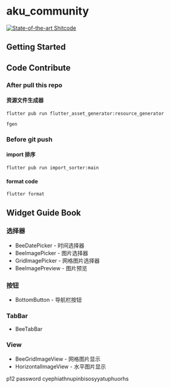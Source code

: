 # aku_community

[![State-of-the-art Shitcode](https://img.shields.io/static/v1?label=State-of-the-art&message=Shitcode&color=7B5804)](https://github.com/trekhleb/state-of-the-art-shitcode)

## Getting Started

## Code Contribute

### After pull this repo

#### 资源文件生成器

```shell
flutter pub run flutter_asset_generator:resource_generator
```

```shell
fgen
```

### Before git push

#### import 排序

```shell
flutter pub run import_sorter:main
```

#### format code

```shell
flutter format
```

## Widget Guide Book

### 选择器

* BeeDatePicker - 时间选择器
* BeeImagePicker - 图片选择器
* GridImagePicker - 网格图片选择器
* BeeImagePreview - 图片预览

### 按钮

* BottomButton - 导航栏按钮

### TabBar

* BeeTabBar

### View

* BeeGridImageView - 网格图片显示
* HorizontalImageView - 水平图片显示

p12 password
cyephiathnupinbisosyyatuphuorhs

